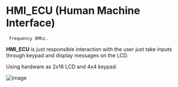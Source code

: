 # HMI_ECU (Human Machine Interface)
```
 frequency 8Mhz.
```

**HMI_ECU** is just responsible interaction with the user just take inputs through keypad and display messages on the LCD.

 Using hardware as 2x16 LCD and 4x4 keypad.

![image](https://github.com/YoussefGobran/Door_Locker_Security_Systems/assets/132088403/d4c8a61c-5738-490e-ac09-c0e07c7c291b)
